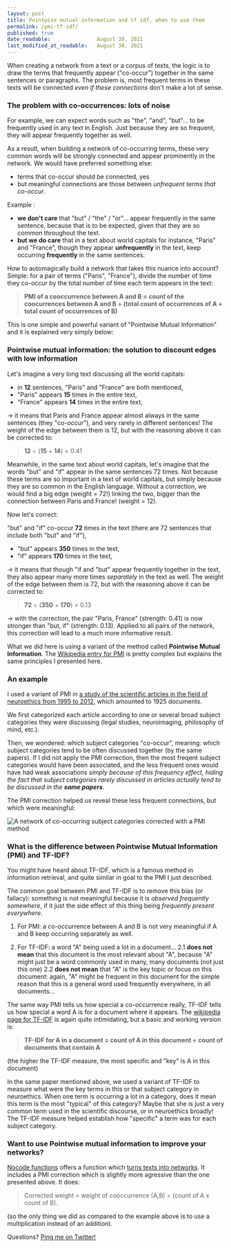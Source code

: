 ```yaml
---
layout: post
title: Pointwise mutual information and tf idf, when to use them
permalink: /pmi-tf-idf/
published: true
date_readable:               August 30, 2021
last_modified_at_readable:   August 30, 2021
---
```



When creating a network from a text or a corpus of texts, the logic is to draw the terms that frequently appear ("co-occur") together in the same sentences or paragraphs. The problem is, most frequent terms in these texts will be connected *even if these connections* don't make a lot of sense.

### The problem with co-occurrences: lots of noise

For example, we can expect words such as "the", "and", "but"... to be frequently used in any text in English. Just because they are so frequent, they will appear frequently together as well.

As a result, when building a network of co-occurring terms, these very common words will be strongly connected and appear prominently in the network. We would have preferred something else:

- terms that co-occur should be connected, yes
- but meaningful connections are those between *unfrequent terms that co-occur*.

Example :

- **we don't care** that "but" / "the" / "or"... appear frequently in the same sentence, because that is to be expected, given that they are so common throughout the text.
- **but we do care** that in a text about world capitals for instance, "Paris" and "France", though they appear **unfrequently** in the text, keep occurring **frequently** in the same sentences.

How to automagically build a network that takes this nuance into account? Simple: for a pair of terms ("Paris", "France"), divide the number of time they co-occur by the total number of time each term appears in the text:

> **PMI of a cooccurrence between A and B = count of the coocurrences between A and B ÷ (total count of occurrences of A + total count of occurrences of B)**

This is one simple and powerful variant of "Pointwise Mutual Information" and it is explained very simply below:

### Pointwise mutual information: the solution to discount edges with low information

Let's imagine a very long text discussing all the world capitals:

- in **12** sentences, "Paris" and "France" are both mentioned,
- "Paris" appears **15** times in the entire text,
- "France" appears **14** times in the entire text,

-> it means that Paris and France appear almost always in the same sentences (they "co-occur"), and very rarely in different sentences! The weight of the edge between them is 12, but with the reasoning above it can be corrected to:

> **12** ÷ (**15** + **14**) = 0.41

Meanwhile, in the same text about world capitals, let's imagine that the words "but" and "if" appear in the same sentences 72 times. Not because these terms are so important in a text of world capitals, but simply because they are so common in the English language. Without a correction, we would find a big edge (weight = 72!) linking the two, bigger than the connection between Paris and France! (weight = 12).

Now let's correct:

"but" and "if" co-occur **72** times in the text (there are 72 sentences that include both "but" and "if"),

- "but" appears **350** times in the text,
- "if" appears **170** times in the text,

-> it means that though "if and "but" appear frequently together in the text, they also appear many more times *separately* in the text as well. The weight of the edge between them is 72, but with the reasoning above it can be corrected to:

> **72** ÷ (**350** + **170**) = 0.13

-> with the correction, the pair "Paris, France" (strength: 0.41) is now stronger than "but, if" (strength: 0.13). Applied to all pairs of the network, this correction will lead to a much more informative result.

What we did here is using a variant of the method called **Pointwise Mutual Information**. The [Wikipedia entry for PMI](https://en.wikipedia.org/wiki/Pointwise_mutual_information) is pretty complex but explains the same principles I presented here.

### An example
I used a variant of PMI in [a study of the scientific articles in the field of neuroethics from 1995 to 2012](https://www.ncbi.nlm.nih.gov/pmc/articles/instance/4929847/), which amounted to 1925 documents.

We first categorized each article according to one or several broad subject categories they were discussing (legal studies, neuroimaging, philosophy of mind, etc.). 

Then, we wondered: which subject categories "co-occur", meaning: which subject categories tend to be often discussed together (by the same papers). If I did not apply the PMI correction, then the most freqent subject categories would have been associated, and the less frequent ones would have had weak associations *simply because of this frequency effect, hiding the fact that subject categories rarely discussed in articles actually tend to be discussed in the* ***same papers***.

The PMI correction helped us reveal these less frequent connections, but which were meaningful:

![A network of co-occurring subject categories corrected with a PMI method][network]

[network]: https://www.ncbi.nlm.nih.gov/pmc/articles/instance/4929847/bin/fnhum-10-00336-g0004.jpg "A network of co-occurring subject categories corrected with a PMI method"

### What is the difference between Pointwise Mutual Information (PMI) and TF-IDF?
You might have heard about TF-IDF, which is a famous method in information retrieval, and quite similar in goal to the PMI I just described.

The common goal between PMI and TF-IDF is to remove this bias (or fallacy): something is not meaningful because it is *observed frequently somewhere*, if it just the side effect of this thing being *frequently present everywhere*.

1. For PMI: a co-occurrence between A and B is not very meaningful if A and B keep occurring separately as well.

3. For TF-IDF: a word "A" being used a lot in a document...
 2.1 **does not mean** that this document is the most relevant about "A", because "A" might just be a word commonly used in many, many documents (not just this one)
 2.2 **does not mean** that "A" is the key topic or focus on this document: again, "A" might be frequent in this document for the simple reason that this is a general word used frequently everywhere, in all documents...

The same way PMI tells us how special a co-occurrence really, TF-IDF tells us how special a word A is for a document where it appears. The [wikipedia page for TF-IDF](https://en.wikipedia.org/wiki/Tf%E2%80%93idf) is again quite intimidating, but a basic and working version is:

> **TF-IDF for A in a document = count of A in this document ÷ count of documents that contain A**

(the higher the TF-IDF measure, the most specific and "key" is A in this document)

In the same paper mentioned above, we used a variant of TF-IDF to measure what were the key terms  in this or that subject category in neuroethics. When one term is occurring a lot in a category, does it mean this term is the most "typical" of this category? Maybe that she is just a very common term used in the scientific discourse, or in neuroethics broadly! The TF-IDF measure helped establish how "specific" a term was for each subject category.

### Want to use Pointwise mutual information to improve your networks?
[Nocode functions](https://nocodefunctions.com) offers a function which [turns texts into networks](https://nocodefunctions.com/cowo/semantic_networks_tool.html). It includes a PMI correction which is slightly more agressive than the one presented above. It does:

> Corrected weight = weight of cooccurrence (A,B) ÷ (count of A x count of B).

(so the only thing we did as compared to the example above is to use a multiplication instead of an addition).

Questions? [Ping me on Twitter!](https://twitter.com/seinecle)
